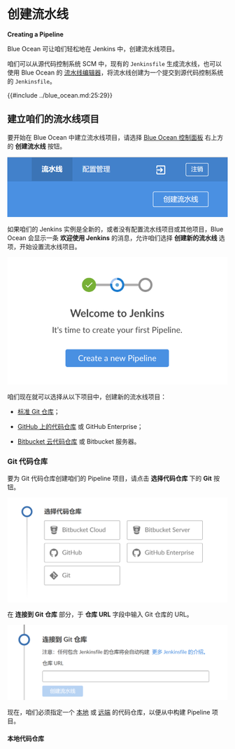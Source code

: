 # 创建流水线

**Creating a Pipeline**

Blue Ocean 可让咱们轻松地在 Jenkins 中，创建流水线项目。


咱们可以从源代码控制系统 SCM 中，现有的 `Jenkinsfile` 生成流水线，也可以使用 Blue Ocean 的 [流水线编辑器](./pipeline_editor.md)，将流水线创建为一个提交到源代码控制系统的 `Jenkinsfile`。


{{#include ../blue_ocean.md:25:29}}


## 建立咱们的流水线项目


要开始在 Blue Ocean 中建立流水线项目，请选择 [Blue Ocean 控制面板](./dashboard.md) 右上方的 **创建流水线** 按钮。


![创建流水线按钮](../images/new-pipeline-button.png)

如果咱们的 Jenkins 实例是全新的，或者没有配置流水线项目或其他项目，Blue Ocean 会显示一条 **欢迎使用 Jenkins** 的消息，允许咱们选择 **创建新的流水线** 选项，开始设置流水线项目。


![创建流水线对话框](../images/create-a-new-pipeline-box.png)


咱们现在就可以选择从以下项目中，创建新的流水线项目：


- [标准 Git 仓库](#)；

- [GitHub 上的代码仓库]() 或 GitHub Enterprise；

- [Bitbucket 云代码仓库]() 或 Bitbucket 服务器。


### Git 代码仓库

要为 Git 代码仓库创建咱们的 Pipeline 项目，请点击 **选择代码仓库** 下的 **Git** 按钮。


![选择代码仓库](../images/where-do-you-store-your-code.png)


在 **连接到 Git 仓库** 部分，于 **仓库 URL** 字段中输入 Git 仓库的 URL。


![连接到 Git 仓库](../images/connect-to-a-git-repository.png)


现在，咱们必须指定一个 [本地](#本地代码仓库) 或 [远端](#远端代码仓库) 的代码仓库，以便从中构建 Pipeline 项目。


#### 本地代码仓库


